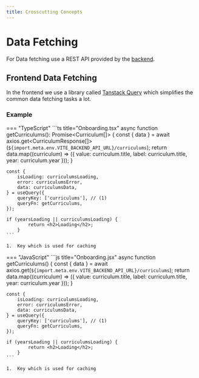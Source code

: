 ```yaml
---
title: Crosscutting Concepts
---
```


# Data Fetching
For Data fetching use a REST API provided by the [backend](building-block-view.md#backend).

## Frontend Data Fetching
In the frontend we use a library called [Tanstack Query](https://tanstack.com/query/latest) which simplifies the common data fetching tasks a lot.

### Example

=== "TypeScript"
    ```ts title="Onboarding.tsx"
    async function getCurriculums(): Promise<Curriculum[]> {
        const { data } = await axios.get<CurriculumResponse[]>(`${import.meta.env.VITE_BACKEND_API_URL}/curriculums`); 
        return data.map((curriculum) => ({ value: curriculum.title, label: curriculum.title, year: curriculum.year }));
    }

    const {
        isLoading: curriculumsLoading,
        error: curriculumsError,
        data: curriculumsData,
    } = useQuery({
        queryKey: ['curriculums'], // (1)
        queryFn: getCurriculums,
    });

    if (yearsLoading || curriculumsLoading) {
            return <h2>Loading</h2>;
        }
    ```

    1.  Key which is used for caching

=== "JavaScript"
    ```js title="Onboarding.jsx"
    async function getCurriculums() {
        const { data } = await axios.get(`${import.meta.env.VITE_BACKEND_API_URL}/curriculums`); 
        return data.map((curriculum) => ({ value: curriculum.title, label: curriculum.title, year: curriculum.year }));
    }

    const {
        isLoading: curriculumsLoading,
        error: curriculumsError,
        data: curriculumsData,
    } = useQuery({
        queryKey: ['curriculums'], // (1)
        queryFn: getCurriculums,
    });

    if (yearsLoading || curriculumsLoading) {
            return <h2>Loading</h2>;
        }
    ```
    
    1.  Key which is used for caching





